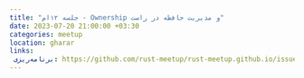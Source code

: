 ```yaml
---
title: "جلسه ۱۲‌ام - Ownership و مدیریت حافظه در راست"
date: 2023-07-20 21:00:00 +03:30
categories: meetup 
location: gharar
links:
 برنامه‌ریزی: https://github.com/rust-meetup/rust-meetup.github.io/issues/19
---
```


